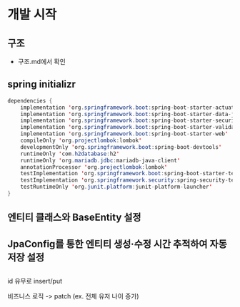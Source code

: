 # 개발 시작

## 구조

- 구조.md에서 확인

## spring initializr

```java
dependencies {
	implementation 'org.springframework.boot:spring-boot-starter-actuator'
	implementation 'org.springframework.boot:spring-boot-starter-data-jpa'
	implementation 'org.springframework.boot:spring-boot-starter-security'
	implementation 'org.springframework.boot:spring-boot-starter-validation'
	implementation 'org.springframework.boot:spring-boot-starter-web'
	compileOnly 'org.projectlombok:lombok'
	developmentOnly 'org.springframework.boot:spring-boot-devtools'
	runtimeOnly 'com.h2database:h2'
	runtimeOnly 'org.mariadb.jdbc:mariadb-java-client'
	annotationProcessor 'org.projectlombok:lombok'
	testImplementation 'org.springframework.boot:spring-boot-starter-test'
	testImplementation 'org.springframework.security:spring-security-test'
	testRuntimeOnly 'org.junit.platform:junit-platform-launcher'
}
```

## 엔티티 클래스와 BaseEntity 설정

## JpaConfig를 통한 엔티티 생성·수정 시간 추적하여 자동 저장 설정

## 

id 유무로 insert/put

비즈니스 로직 -> patch (ex. 전체 유저 나이 증가)
